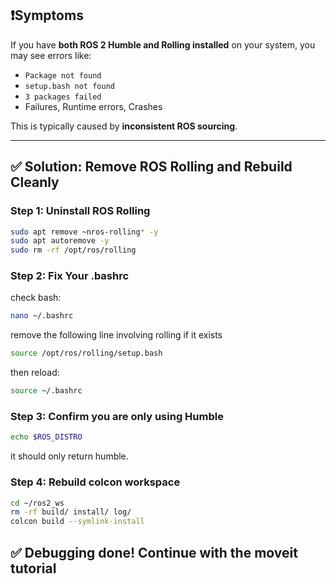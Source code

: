 ## ❗️Symptoms

If you have **both ROS 2 Humble and Rolling installed** on your system, you may see errors like:

- `Package not found`
- `setup.bash not found`
- `3 packages failed`
- Failures, Runtime errors, Crashes

This is typically caused by **inconsistent ROS sourcing**.

---

## ✅ Solution: Remove ROS Rolling and Rebuild Cleanly

### Step 1: Uninstall ROS Rolling

```bash
sudo apt remove ~nros-rolling* -y
sudo apt autoremove -y
sudo rm -rf /opt/ros/rolling
```

### Step 2: Fix Your .bashrc
check bash: 
```bash
nano ~/.bashrc
```

remove the following line involving rolling if it exists
```bash
source /opt/ros/rolling/setup.bash
```

then reload:
```bash
source ~/.bashrc
```

### Step 3: Confirm you are only using Humble
```bash
echo $ROS_DISTRO
```
it should only return humble. 

### Step 4: Rebuild colcon workspace
```bash
cd ~/ros2_ws
rm -rf build/ install/ log/
colcon build --symlink-install
```

## ✅ Debugging done! Continue with the moveit tutorial
